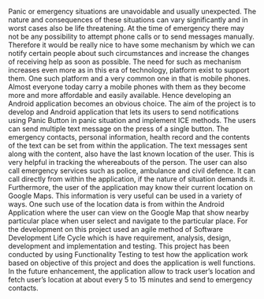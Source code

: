Panic or emergency situations are unavoidable and usually unexpected. The nature and consequences of these situations can vary significantly and in worst cases also be life threatening. At the time of emergency there may not be any possibility to attempt phone calls or to send messages manually. Therefore it would be really nice to have some mechanism by which we can notify certain people about such circumstances and increase the changes of receiving help as soon as possible. The need for such as mechanism increases even more as in this era of technology, platform exist to support them. One such platform and a very common one in that is mobile phones. Almost everyone today carry a mobile phones with them as they become more and more affordable and easily available. Hence developing an Android application becomes an obvious choice. The aim of the project is to develop and Android application that lets its users to send notifications using Panic Button in panic situation and implement ICE methods. The users can send multiple text message on the press of a single button. The emergency contacts, personal information, health record and the contents of the text can be set from within the application. The text messages sent along with the content, also have the last known location of the user. This is very helpful in tracking the whereabouts of the person. The user can also call emergency services such as police, ambulance and civil defence. It can call directly from within the application, if the nature of situation demands it. Furthermore, the user of the application may know their current location on Google Maps. This information is very useful can be used in a variety of ways. One such use of the location data is from within the Android Application where the user can view on the Google Map that show nearby particular place when user select and navigate to the particular place. For the development on this project used an agile method of Software Development Life Cycle which is have requirement, analysis, design, development and implementation and testing. This project has been conducted by using Functionality Testing to test how the application work based on objective of this project and does the application is well functions. In the future enhancement, the application allow to track user’s location and fetch user’s location at about every 5 to 15 minutes and send to emergency contacts.
